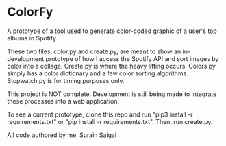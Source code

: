 # ColorFy
A prototype of a tool used to generate color-coded graphic of a user's top albums in Spotify.

These two files, color.py and create.py, are meant to show an in-development prototype of how I access the Spotify API and sort images by color into a collage.
Create.py is where the heavy lifting occurs. Colors.py simply has a color dictionary and a few color sorting algorithms. Stopwatch.py is for timing purposes only.

This project is NOT complete. Development is still being made to integrate these processes into a web application.

To see a current prototype, clone this repo and run "pip3 install -r requirements.txt" or "pip install -r requirements.txt". Then, run create.py.

All code authored by me.
Surain Saigal


